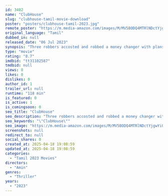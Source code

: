```yaml
---
id: 3402
name: "ClubHouse"
slug: "clubhouse-tamil-movie-download"
poster: "posters/clubhouse-tamil-2023.jpg"
remote_poster: "https://m.media-amazon.com/images/M/MV5BODQ4MTRlNDctYjgwYi00YjkwLWExYzktZGY2YzNhMmRiYjA3XkEyXkFqcGdeQXVyMTY3OTg5MTk4._V1_SX300.jpg"
original_language: "Tamil"
dubbed_in: null
released_date: "06 Jul 2023"
synopsis: "Three robbers accosted and robbed a money changer with plans to send the money to Hong Kong and then leave the country. In the meantime, they are lying low at a safe house but arguments between the robbers resulted shoot out"
type: "movie"
rating: "8.7"
imdbid: "tt31102587"
tmdbid: null
views: 0
likes: 0
dislikes: 0
author_id: 1
trailer_url: null
runtime: "118 min"
is_featured: 0
is_active: 1
is_comingsoon: 0
seo_title: "ClubHouse"
seo_description: "Three robbers accosted and robbed a money changer with plans to send the money to Hong Kong and then leave the country. In the meantime, they are lying low at a safe house but arguments between the robbers resulted shoot out"
seo_keywords: "\"ClubHouse\""
seo_image: "https://m.media-amazon.com/images/M/MV5BODQ4MTRlNDctYjgwYi00YjkwLWExYzktZGY2YzNhMmRiYjA3XkEyXkFqcGdeQXVyMTY3OTg5MTk4._V1_SX300.jpg"
screenshots: null
redirect_to: null
social_shares: 0
created_at: 2025-04-18 19:08:59
updated_at: 2025-04-18 19:08:59
categories:
  - "Tamil 2023 Movies"
directors:
  - "Amin"
genres:
  - "Thriller"
years:
  - "2023"
---
```

